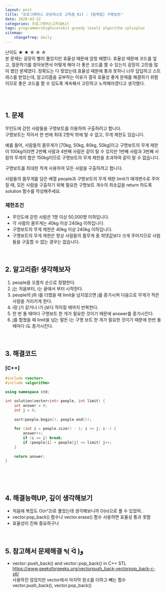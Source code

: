 ```yaml
---
layout: post
title: "프로그래머스 코딩테스트 고득점 Kit : [탐욕법] 구명보트"
date: 2020-03-22
categories: 프로그래머스고득점Kit
tags: programmershighscorekit greedy level2 algorithm cplusplus
sitemap:
    changefreq: daily
---
```


난이도 ★ ★ ☆ ☆ ☆  
본 문제는 굉장히 빨리 풀었지만 효율성 때문에 엄청 헤멨다. 효율성 때문에 코드를 엎고, 질문하기를 찾아보면서 어떻게 해야 더 좋은 코드를 짤 수 있는지 굉장히 고민을 많이 했던 문제였다. 정확도는 다 맞았는데 효율성 때문에 통과 못하니 너무 답답하고 스트레스를 받았는데, 알고리즘을 공부하는 이유가 결국 효율성 좋게 문제를 해결하기 위함이므로 좋은 코드를 짤 수 있도록 계속해서 고민하고 노력해야겠다고 생각했다.  
<br/>

<br/>

## 1. 문제
무인도에 갇힌 사람들을 구명보트를 이용하여 구출하려고 합니다.  
구명보트는 작아서 한 번에 최대 2명씩 밖에 탈 수 없고, 무게 제한도 있습니다.  

예를 들어, 사람들의 몸무게가 [70kg, 50kg, 80kg, 50kg]이고 구명보트의 무게 제한이 100kg이라면 2번째 사람과 4번째 사람은 같이 탈 수 있지만 1번째 사람과 3번째 사람의 무게의 합은 150kg이므로 구명보트의 무게 제한을 초과하여 같이 탈 수 없습니다.  

구명보트를 최대한 적게 사용하여 모든 사람을 구출하려고 합니다.  

사람들의 몸무게를 담은 배열 people과 구명보트의 무게 제한 limit가 매개변수로 주어질 때, 모든 사람을 구출하기 위해 필요한 구명보트 개수의 최솟값을 return 하도록 solution 함수를 작성해주세요.  

### 제한조건
- 무인도에 갇힌 사람은 1명 이상 50,000명 이하입니다.
- 각 사람의 몸무게는 40kg 이상 240kg 이하입니다.
- 구명보트의 무게 제한은 40kg 이상 240kg 이하입니다.
- 구명보트의 무게 제한은 항상 사람들의 몸무게 중 최댓값보다 크게 주어지므로 사람들을 구출할 수 없는 경우는 없습니다.
<br/><br/><br/>

## 2. 알고리즘! 생각해보자
1) people을 오름차 순으로 정렬한다.  
2) j는 처음부터, i는 끝에서 부터 시작한다.  
3) people의 j와 i를 더했을 때 limit을 넘지않으면 j를 증가시켜 다음으로 무게가 적은 사람을 가리키게 한다.  
4) i랑 j가 같거나 i가 j보다 작아질 때까지 반복한다.  
5) 한 번 돌 때마다 구명보트 한 개가 필요한 것이기 때문에 answer를 증가시킨다.  
6) j를 합쳤을 때 limit을 넘는 말든 i는 구명 보트 한 개가 필요한 것이기 때문에 한번 돌 때마다 i도 증가시킨다.  
<br/><br/>

## 3. 해결코드
### [C++]
```c++
#include <vector>
#include <algorithm>

using namespace std;

int solution(vector<int> people, int limit) {
    int answer = 0;
    int j = 0;
    
    sort(people.begin(), people.end());
    
    for (int i = people.size() - 1; i >= j; i--) {
        answer++;
        if (i == j) break;
        if (people[i] + people[j] <= limit) j++;
    }
    
    return answer;
}
```
<br/><br/><br/>

## 4. 해결능력UP, 깊이 생각해보기
- 처음에 복잡도 O(n^2)로 풀었는데 생각해보니까 O(n)으로 풀 수 있었어..
- vector.pop_back() 함수나 vector.erase() 함수 사용하면 효율성 통과 못함
- 효율성이 진짜 중요하구나
<br/><br/><br/>

## 5. 참고해서 문제해결 ٩( ᐛ )و
- vector::push_back() and vector::pop_back() in C++ STL  
  <https://www.geeksforgeeks.org/vectorpush_back-vectorpop_back-c-stl/>  
사용하진 않았지만 vector에서 마지막 원소를 더하고 빼는 함수 vector.push_back(), vector.pop_back()
<br/><br/><br/>